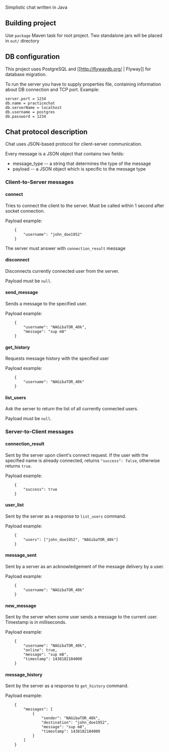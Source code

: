 Simplistic chat written in Java

## Building project

Use `package` Maven task for root project. Two standalone jars will be placed in `out/` directory

## DB configuration

This project uses PostgreSQL and [[http://flywaydb.org/ | Flyway]] for database migration.

To run the server you have to supply properties file, containing information about DB connection and TCP port.
Example:

    server.port = 1234
    db.name = practicechat
    db.serverName = localhost
    db.username = postgres
    db.password = 1234

## Chat protocol description

Chat uses JSON-based protocol for client-server communication. 

Every message is a JSON object that contains two fields:

* message_type -- a string that determines the type of the message
* payload -- a JSON object which is specific to the message type

### Client-to-Server messages

#### connect
Tries to connect the client to the server. Must be called within 1 second after socket connection.

Payload example:

        {
            "username": "john_doe1952"
        }

The server must answer with `connection_result` message

#### disconnect
Disconnects currently connected user from the server. 

Payload must be `null`.

#### send_message
Sends a message to the specified user.

Payload example:

        {
            "username": "NAGibaTOR_40k",
            "message": "sup m8"
        }

#### get_history
Requests message history with the specified user

Payload example:

        {
            "username": "NAGibaTOR_40k"
        }

#### list_users
Ask the server to return the list of all currently connected users.

Payload must be `null`.

### Server-to-Client messages

#### connection_result
Sent by the server upon client's connect request. If the user with 
the specified name is already connected, returns `"success": false`, otherwise returns `true`.

Payload example:

        {
            "success": true
        }

#### user_list
Sent by the server as a response to `list_users` command.

Payload example:

        {
            "users": ["john_doe1952", "NAGibaTOR_40k"]
        }

#### message_sent
Sent by a server as an acknowledgement of the message delivery by a user.

Payload example:

        {
            "username": "NAGibaTOR_40k"
        }

#### new_message
Sent by the server when some user sends a message to the current user. Timestamp is in milliseconds.

Payload example:

        {
            "username": "NAGibaTOR_40k",
            "online": true,
            "message": "sup m8",
            "timestamp": 1438182184000
        }

#### message_history
Sent by the server as a response to `get_history` command.

Payload example:

        {
            "messages": [
                {
                    "sender": "NAGibaTOR_40k",
                    "destination": "john_doe1952",
                    "message": "sup m8",
                    "timestamp": 1438182184000
                }
            ]
        }

